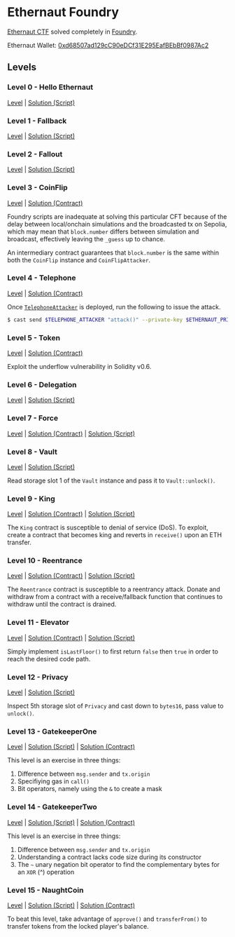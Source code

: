 # Ethernaut Foundry

[Ethernaut CTF](https://ethernaut.openzeppelin.com/) solved completely in [Foundry](https://foundry.paradigm.xyz/).

Ethernaut Wallet: [0xd68507ad129cC90eDCf31E295EafBEbBf0987Ac2](0xd68507ad129cc90edcf31e295eafbebbf0987ac2)

## Levels

### Level 0 - Hello Ethernaut

[Level](levels/0-HelloEthernaut.sol) | [Solution (Script)](script/0-HelloEthernaut.s.sol)

### Level 1 - Fallback

[Level](levels/1-Fallback.sol) | [Solution (Script)](script/1-Fallback.s.sol)

### Level 2 - Fallout

[Level](levels/2-Fallout.sol) | [Solution (Script)](script/2-Fallout.s.sol)

### Level 3 - CoinFlip

[Level](levels/3-CoinFlip.sol) | [Solution (Contract)](src/3-CoinFlip.sol)

Foundry scripts are inadequate at solving this particular CFT because of the delay between local/onchain simulations and the broadcasted tx on Sepolia, which may mean that `block.number` differs between simulation and broadcast, effectively leaving the `_guess` up to chance.

An intermediary contract guarantees that `block.number` is the same within both the `CoinFlip` instance and `CoinFlipAttacker`.

### Level 4 - Telephone

[Level](levels/4-Telephone.sol) | [Solution (Contract)](src/4-Telephone.sol)

Once [`TelephoneAttacker`](src/4-Telephone.sol) is deployed, run the following to issue the attack.

```bash
$ cast send $TELEPHONE_ATTACKER "attack()" --private-key $ETHERNAUT_PRIVATE_KEY --rpc-url $SEPOLIA_RPC_URL
```

### Level 5 - Token

[Level](levels/5-Token.sol) | [Solution (Contract)](src/5-Token.s.sol)

Exploit the underflow vulnerability in Solidity v0.6.

### Level 6 - Delegation

[Level](levels/6-Delegation.sol) | [Solution (Script)](src/6-Delegation.s.sol)

### Level 7 - Force

[Level](levels/7-Force.sol) | [Solution (Contract)](src/7-Force.sol) | [Solution (Script)](src/7-Force.s.sol)

### Level 8 - Vault

[Level](levels/8-Vault.sol) | [Solution (Script)](src/8-Vault.s.sol)

Read storage slot 1 of the `Vault` instance and pass it to `Vault::unlock()`.

### Level 9 - King

[Level](levels/9-King.sol) | [Solution (Contract)](src/9-King.sol) | [Solution (Script)](script/9-King.s.sol)

The `King` contract is susceptible to denial of service (DoS). To exploit, create a contract that becomes king and reverts in `receive()` upon an ETH transfer.

### Level 10 - Reentrance

[Level](levels/10-Reentrance.sol) | [Solution (Contract)](src/10-Reentrance.sol) | [Solution (Script)](script/10-Reentrance.s.sol)

The `Reentrance` contract is susceptible to a reentrancy attack. Donate and withdraw from a contract with a receive/fallback function that continues to withdraw until the contract is drained.

### Level 11 - Elevator

[Level](levels/11-Elevator.sol) | [Solution (Contract)](src/11-Elevator.sol) | [Solution (Script)](script/11-Elevator.s.sol)

Simply implement `isLastFloor()` to first return `false` then `true` in order to reach the desired code path.

### Level 12 - Privacy

[Level](levels/12-Privacy.sol) | [Solution (Script)](script/12-Privacy.s.sol)

Inspect 5th storage slot of `Privacy` and cast down to `bytes16`, pass value to `unlock()`.

### Level 13 - GatekeeperOne

[Level](levels/13-GatekeeperOne.sol) | [Solution (Script)](script/13-GatekeeperOne.s.sol) | [Solution (Contract)](src/13-GatekeeperOne.sol)

This level is an exercise in three things:

1. Difference between `msg.sender` and `tx.origin`
2. Specifiying gas in `call()`
3. Bit operators, namely using the `&` to create a mask

### Level 14 - GatekeeperTwo

[Level](levels/14-GatekeeperTwo.sol) | [Solution (Script)](script/14-GatekeeperTwo.s.sol) | [Solution (Contract)](src/14-GatekeeperTwo.sol)

This level is an exercise in three things:

1. Difference between `msg.sender` and `tx.origin`
2. Understanding a contract lacks code size during its constructor
3. The `~` unary negation bit operator to find the complementary bytes for an `XOR` (^) operation

### Level 15 - NaughtCoin

[Level](levels/15-NaughtCoin.sol) | [Solution (Script)](script/15-NaughtCoin.s.sol) | [Solution (Contract)](src/15-NaughtCoin.sol)

To beat this level, take advantage of `approve()` and `transferFrom()` to transfer tokens from the locked player's balance.
